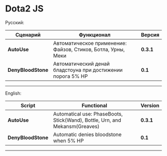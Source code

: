 # Dota2 JS

Русский:

Сценарий           | Функционал                                                                    | Версия
-------------------|-------------------------------------------------------------------------------|--------
**AutoUse**        | Автоматическое применение: Файзов, Стиков, Ботла, Урны, Меки                  | **0.3.1**
**DenyBloodStone** | Автоматический денай бладстоуна при достижении порога 5% HP                   | **0.1**
------------------------------------------------------------------------------------------------------------

English:

Script             | Functional                                                                   | Version
-------------------|------------------------------------------------------------------------------|--------
**AutoUse**        | Automatical use: PhaseBoots, Stick(Wand), Bottle, Urn, and Mekansm(Greaves)  | **0.3.1**
**DenyBloodStone** | Automatic denies bloodstone when 5% HP                                       | **0.1**
------------------------------------------------------------------------------------------------------------
